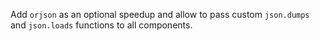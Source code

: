 Add `orjson` as an optional speedup and allow to pass custom `json.dumps` and `json.loads` functions to all components.
